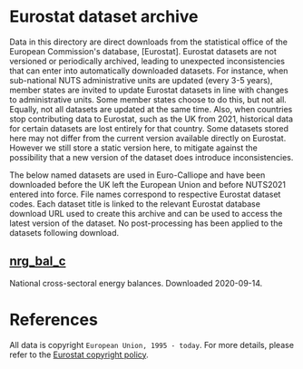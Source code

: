 # Eurostat dataset archive
Data in this directory are direct downloads from the statistical office of the European Commission's database, [Eurostat].
Eurostat datasets are not versioned or periodically archived, leading to unexpected inconsistencies that can enter into automatically downloaded datasets.
For instance, when sub-national NUTS administrative units are updated (every 3-5 years), member states are invited to update Eurostat datasets in line with changes to administrative units.
Some member states choose to do this, but not all. Equally, not all datasets are updated at the same time.
Also, when countries stop contributing data to Eurostat, such as the UK from 2021, historical data for certain datasets are lost entirely for that country.
Some datasets stored here may not differ from the current version available directly on Eurostat.
However we still store a static version here, to mitigate against the possibility that a new version of the dataset does introduce inconsistencies.

The below named datasets are used in Euro-Calliope and have been downloaded before the UK left the European Union and before NUTS2021 entered into force.
File names correspond to respective Eurostat dataset codes.
Each dataset title is linked to the relevant Eurostat database download URL used to create this archive and can be used to access the latest version of the dataset.
No post-processing has been applied to the datasets following download.

## [nrg_bal_c](https://ec.europa.eu/eurostat/estat-navtree-portlet-prod/BulkDownloadListing?file=data/nrg_bal_c.tsv.gz)
National cross-sectoral energy balances.
Downloaded 2020-09-14.

# References
All data is copyright `European Union, 1995 - today`. For more details, please refer to the [Eurostat copyright policy](https://ec.europa.eu/eurostat/about/policies/copyright).
